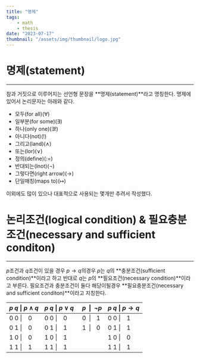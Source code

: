 ```yaml
---
title: "명제"
tags:
    - math
    - thesis
date: "2023-07-17"
thumbnail: "/assets/img/thumbnail/logo.jpg"
---
```


# **명제(statement)**
---
참과 거짓으로 이루어지는 선언형 문장을 **명제(statement)**라고 명칭한다. 명제에 있어서 논리문자는 아래와 같다.


* 모두(for all)($\forall$)  
* 일부분(for some)($\exists$)  
* 하나(only one)($\exists!$)  
* 아니다(not)($!$)  
* 그리고(land)($\land$)  
* 또는(lor)($\lor$)  
* 정의(define)($:=$)  
* 반대되는(lnot)($\lnot$)  
* 그렇다면(right arrow)($\rightarrow$) 
* 단일매칭(maps to)($\mapsto$) 


이외에도 많이 있으나 대표적으로 사용되는 몇개만 추려서 작성했다.  

# **논리조건(logical condition) & 필요충분조건(necessary and sufficient conditon)**
---
$p$조건과 $q$조건이 있을 경우 $p \rightarrow q$의경우 $p$는 $q$의 **충분조건(sufficient condition)**이라고 하고 반대로 $q$는 $p$의 **필요조건(necessary condition)**이라고 부른다. 필요조건과 충분조건이 둘다 해당이될경우 **필요충분조건(necessary and sufficient conditon)**이라고 지칭한다.

| $p \; q$ \| $p \wedge q$ | $p \; q$ \| $p \vee q$ | $\;\,p\;\; \| \;\;\neg p$ | $p \; q$ \| $p \rightarrow q$ |
| ----------- | ----------- | ----------- | ----------- |
| $0 \; 0$ \| $\;\;\; 0$ | $0 \; 0$ \| $\;\;\; 0$ | $\;\,0\;\; \| \;\;\;\, 1$ | $0 \; 0$ \| $\;\;\; 1$ |
| $0 \; 1$ \| $\;\;\; 0$ | $0 \; 1$ \| $\;\;\; 1$ | $\;\,1\;\; \| \;\;\;\, 0$ | $0 \; 1$ \| $\;\;\; 1$ |
| $1 \; 0$ \| $\;\;\; 0$ | $1 \; 0$ \| $\;\;\; 1$ |  | $1 \; 0$ \| $\;\;\; 0$ |
| $1 \; 1$ \| $\;\;\; 1$ | $1 \; 1$ \| $\;\;\; 1$ |  | $1 \; 1$ \| $\;\;\; 1$ |
